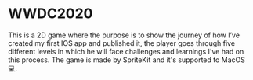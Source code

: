 # WWDC2020

This is a 2D game where the purpose is to show the journey of how I’ve created my first IOS app and published it, the player goes through five different levels in which he will face challenges and learnings I've had on this process. The game is made by SpriteKit and it's supported to MacOS 💻.
